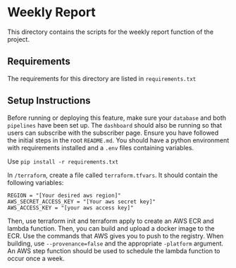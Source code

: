 # Weekly Report

This directory contains the scripts for the weekly report function of the project.

## Requirements

The requirements for this directory are listed in ```requirements.txt```

## Setup Instructions

Before running or deploying this feature, make sure your ```database``` and both ```pipelines``` have been set up. The ```dashboard``` should also be running so that users can subscribe with the subscriber page. Ensure you have followed the initial steps in the root ```README.md```. You should have a python environment with requirements installed and a ```.env``` files containing variables.

Use ```pip install -r requirements.txt```

In ```/terraform```, create a file called ```terraform.tfvars```. It should contain the following variables:
```
REGION = "[Your desired aws region]"
AWS_SECRET_ACCESS_KEY = "[Your aws secret key]"
AWS_ACCESS_KEY = "[your aws access key]"
```
Then, use terraform init and terraform apply to create an AWS ECR and lambda function. Then, you can build and upload a docker image to the ECR.
Use the commands that AWS gives you to push to the registry.
When building, use ```--provenance=false``` and the appropriate ```-platform``` argument.
An AWS step function should be used to schedule the lambda function to occur once a week.
